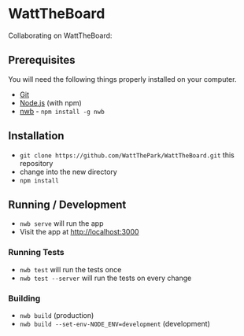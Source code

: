 # WattTheBoard

Collaborating on WattTheBoard:

## Prerequisites

You will need the following things properly installed on your computer.

* [Git](http://git-scm.com/)
* [Node.js](http://nodejs.org/) (with npm)
* [nwb](https://github.com/insin/nwb/) - `npm install -g nwb`

## Installation

* `git clone https://github.com/WattThePark/WattTheBoard.git` this repository
* change into the new directory
* `npm install`

## Running / Development

* `nwb serve` will run the app
* Visit the app at [http://localhost:3000](http://localhost:3000)

### Running Tests

* `nwb test` will run the tests once
* `nwb test --server` will run the tests on every change

### Building

* `nwb build` (production)
* `nwb build --set-env-NODE_ENV=development` (development)
